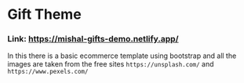 # Gift Theme

### Link: https://mishal-gifts-demo.netlify.app/

In this there is a basic ecommerce template using bootstrap and all the images are taken from the free sites 
`https://unsplash.com/` and `https://www.pexels.com/`
